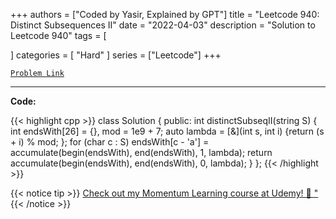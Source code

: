 
+++
authors = ["Coded by Yasir, Explained by GPT"]
title = "Leetcode 940: Distinct Subsequences II"
date = "2022-04-03"
description = "Solution to Leetcode 940"
tags = [
    
]
categories = [
    "Hard"
]
series = ["Leetcode"]
+++



[`Problem Link`](https://leetcode.com/problems/distinct-subsequences-ii/description/)

---

**Code:**

{{< highlight cpp >}}
class Solution {
public:
    int distinctSubseqII(string S) {
        int endsWith[26] = {}, mod = 1e9 + 7;
        auto lambda = [&](int s, int i) {return (s + i) % mod; };
        for (char c : S)
            endsWith[c - 'a'] = accumulate(begin(endsWith), end(endsWith), 1, lambda);
        return accumulate(begin(endsWith), end(endsWith), 0, lambda);
    }
};
{{< /highlight >}}



{{< notice tip >}}
[Check out my Momentum Learning course at Udemy! 🚀 "](https://www.udemy.com/course/blind-75-the-data-structures-and-algorithms-essentials/)
{{< /notice >}}

